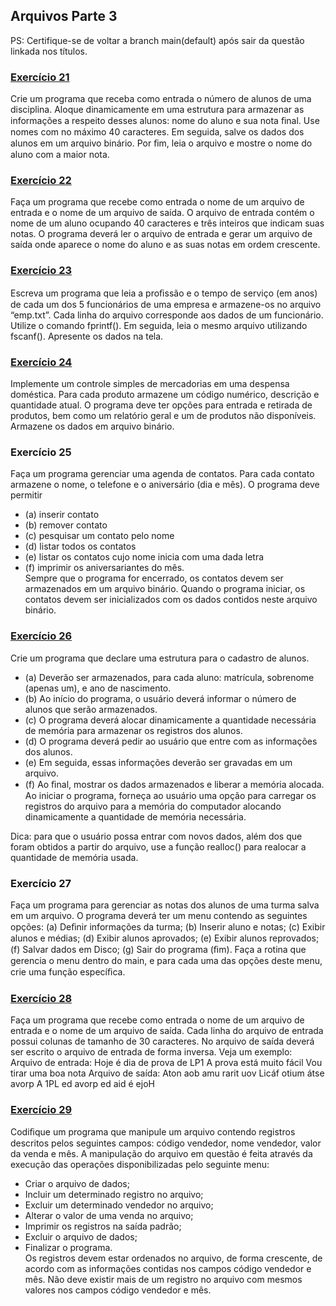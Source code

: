 ## Arquivos Parte 3
PS: Certifique-se de voltar a branch main(default) após sair da questão linkada nos títulos.
### [Exercício 21](https://github.com/LucasDSL/MATA57-LAB1/blob/b0784cdfd8151f7209b0ae8ac8c2bb854db1b3a0/11%20Arquivos%203/e21.c)

Crie um programa que receba como entrada o número de alunos de uma disciplina. Aloque dinamicamente em uma estrutura para armazenar as informações a respeito desses alunos: nome do aluno e sua nota ﬁnal. Use nomes com no máximo 40 caracteres. Em seguida, salve os dados dos alunos em um arquivo binário. Por ﬁm, leia o arquivo e mostre o nome do aluno com a maior nota.

### [Exercício 22](https://github.com/LucasDSL/MATA57-LAB1/blob/b0784cdfd8151f7209b0ae8ac8c2bb854db1b3a0/11%20Arquivos%203/e22.c)

Faça um programa que recebe como entrada o nome de um arquivo de entrada e o nome de um arquivo de saída. O arquivo de entrada contém o nome de um aluno ocupando 40 caracteres e três inteiros que indicam suas notas. O programa deverá ler o arquivo de entrada e gerar um arquivo de saída onde aparece o nome do aluno e as suas notas em ordem crescente.

### [Exercício 23](https://github.com/LucasDSL/MATA57-LAB1/blob/b0784cdfd8151f7209b0ae8ac8c2bb854db1b3a0/11%20Arquivos%203/e23.c)

Escreva um programa que leia a proﬁssão e o tempo de serviço (em anos) de cada um dos 5 funcionários de uma empresa e armazene-os no arquivo “emp.txt”. Cada linha do arquivo corresponde aos dados de um funcionário. Utilize o comando fprintf(). Em seguida, leia o mesmo arquivo utilizando fscanf(). Apresente os dados na tela.

### [Exercício 24](https://github.com/LucasDSL/MATA57-LAB1/blob/b0784cdfd8151f7209b0ae8ac8c2bb854db1b3a0/11%20Arquivos%203/e24.c)

Implemente um controle simples de mercadorias em uma despensa doméstica. Para cada produto armazene um código numérico, descrição e quantidade atual. O programa deve ter opções para entrada e retirada de produtos, bem como um relatório geral e um de produtos não disponíveis. Armazene os dados em arquivo binário.

### Exercício 25

Faça um programa gerenciar uma agenda de contatos. Para cada contato armazene o nome, o telefone e o aniversário (dia e mês). O programa deve permitir<br>

- (a) inserir contato<br>
- (b) remover contato<br>
- (c) pesquisar um contato pelo nome<br>
- (d) listar todos os contatos<br>
- (e) listar os contatos cujo nome inicia com uma dada letra<br>
- (f) imprimir os aniversariantes do mês.<br>
  Sempre que o programa for encerrado, os contatos devem ser armazenados em um arquivo binário. Quando o programa iniciar, os contatos devem ser inicializados com os dados contidos neste arquivo binário.<br>

### [Exercício 26](https://github.com/LucasDSL/MATA57-LAB1/blob/b0784cdfd8151f7209b0ae8ac8c2bb854db1b3a0/11%20Arquivos%203/e26.c)

Crie um programa que declare uma estrutura para o cadastro de alunos.

- (a) Deverão ser armazenados, para cada aluno: matrícula, sobrenome (apenas um), e ano de nascimento.
- (b) Ao início do programa, o usuário deverá informar o número de alunos que serão armazenados.
- (c) O programa deverá alocar dinamicamente a quantidade necessária de memória para armazenar os registros dos alunos.
- (d) O programa deverá pedir ao usuário que entre com as informações dos alunos.
- (e) Em seguida, essas informações deverão ser gravadas em um arquivo.
- (f) Ao ﬁnal, mostrar os dados armazenados e liberar a memória alocada.<br>
  Ao iniciar o programa, forneça ao usuário uma opção para carregar os registros do arquivo para a memória do computador alocando dinamicamente a quantidade de memória necessária.<br>

Dica: para que o usuário possa entrar com novos dados, além dos que foram obtidos a partir do arquivo, use a função realloc() para realocar a quantidade de memória usada.

### Exercício 27

Faça um programa para gerenciar as notas dos alunos de uma turma salva em um arquivo. O programa deverá ter um menu contendo as seguintes opções:
(a) Deﬁnir informações da turma;
(b) Inserir aluno e notas;
(c) Exibir alunos e médias;
(d) Exibir alunos aprovados;
(e) Exibir alunos reprovados;
(f) Salvar dados em Disco;
(g) Sair do programa (ﬁm).
Faça a rotina que gerencia o menu dentro do main, e para cada uma das opções deste menu, crie uma função especíﬁca.

### [Exercício 28](https://github.com/LucasDSL/MATA57-LAB1/blob/b0784cdfd8151f7209b0ae8ac8c2bb854db1b3a0/11%20Arquivos%203/e28.c)

Faça um programa que recebe como entrada o nome de um arquivo de entrada e o nome de um arquivo de saída. Cada linha do arquivo de entrada possui colunas de tamanho de 30 caracteres. No arquivo de saída deverá ser escrito o arquivo de entrada de forma inversa. Veja um exemplo:
Arquivo de entrada:
Hoje é dia de prova de LP1
A prova está muito fácil
Vou tirar uma boa nota
Arquivo de saída:
Aton aob amu rarit uov
Licáf otium átse avorp A
1PL ed avorp ed aid é ejoH

### [Exercício 29](https://github.com/LucasDSL/MATA57-LAB1/blob/b0784cdfd8151f7209b0ae8ac8c2bb854db1b3a0/11%20Arquivos%203/e29.c)

Codiﬁque um programa que manipule um arquivo contendo registros descritos pelos seguintes campos: código vendedor, nome vendedor, valor da venda e mês. A manipulação do arquivo em questão é feita através da execução das operações disponibilizadas pelo seguinte menu:<br>

- Criar o arquivo de dados;
- Incluir um determinado registro no arquivo;
- Excluir um determinado vendedor no arquivo;
- Alterar o valor de uma venda no arquivo;
- Imprimir os registros na saída padrão;
- Excluir o arquivo de dados;
- Finalizar o programa.<br>
  Os registros devem estar ordenados no arquivo, de forma crescente, de acordo com as informações contidas nos campos código vendedor e mês. Não deve existir mais de um registro no arquivo com mesmos valores nos campos código vendedor e mês.
